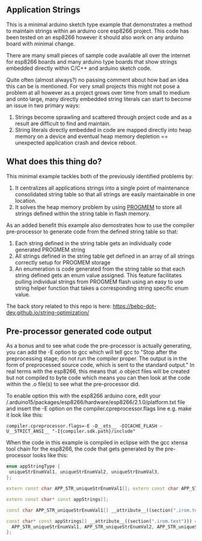 ## Application Strings
This is a minimal arduino sketch type example that demonstrates a method to maintain strings within an arduino core esp8266 project. This code has been tested on an esp8266 however it should also work on any arduino board with minimal change.

There are many small pieces of sample code available all over the internet for esp8266 boards and many arduino type boards that show strings embedded directly within C/C++ and arduino sketch code.

Quite often (almost always?) no passing comment about how bad an idea this can be is mentioned. For very small projects this might not pose a problem at all however as a project grows over time from small to medium and onto large, many directly embedded string literals can start to become an issue in two primary ways:

1. Strings become sprawling and scattered through project code and as a result are difficult to find and maintain.
2. String literals directly embedded in code are mapped directly into heap memory on a device and eventual heap memory depletion == unexpected application crash and device reboot.

## What does this thing do?
This minimal example tackles both of the previously identified problems by:

1. It centralizes all applications strings into a single point of maintenance consolidated string table so that all strings are easily maintainable in one location.
2. It solves the heap memory problem by using [PROGMEM](https://www.arduino.cc/en/Reference/PROGMEM) to store all strings defined within the string table in flash memory.

As an added benefit this example also demostrates how to use the compiler pre-processor to generate code from the defined string table so that:

1. Each string defined in the string table gets an individually code generated PROGMEM string
2. All strings defined in the string table get defined in an array of all strings correctly setup for PROGMEM storage
3. An enumeration is code generated from the string table so that each string defined gets an enum value assigned. This feature facilitates pulling individual strings from PROGMEM flash using an easy to use string helper function that takes a corresponding string specific enum value.

The back story related to this repo is here: https://bebo-dot-dev.github.io/string-optimization/

## Pre-processor generated code output
As a bonus and to see what code the pre-processor is actually generating, you can add the -E option to gcc which will tell gcc to "Stop after the preprocessing stage; do not run the compiler proper. The output is in the form of preprocessed source code, which is sent to the standard output." In real terms with the esp8266, this means that .o object files will be created but not compiled to byte code which means you can then look at the code within the .o file(s) to see what the pre-processor did. 

To enable option this with the esp8266 arduino core, edit your /.arduino15/packages/esp8266/hardware/esp8266/2.1.0/platform.txt file and insert the -E option on the compiler.cpreprocessor.flags line e.g. make it look like this:

`compiler.cpreprocessor.flags=-E -D__ets__ -DICACHE_FLASH -U__STRICT_ANSI__ "-I{compiler.sdk.path}/include"`

When the code in this example is compiled in eclipse with the gcc xtensa tool chain for the esp8266, the code that gets generated by the pre-processor looks like this:

```cpp
enum appStringType {
 uniqueStrEnumVal1, uniqueStrEnumVal2, uniqueStrEnumVal3,
};

extern const char APP_STR_uniqueStrEnumVal1[]; extern const char APP_STR_uniqueStrEnumVal2[]; extern const char APP_STR_uniqueStrEnumVal3[];

extern const char* const appStrings[];

const char APP_STR_uniqueStrEnumVal1[] __attribute__((section(".irom.text"))) = "String1"; const char APP_STR_uniqueStrEnumVal2[] __attribute__((section(".irom.text"))) = "String2"; const char APP_STR_uniqueStrEnumVal3[] __attribute__((section(".irom.text"))) = "String3";

const char* const appStrings[] __attribute__((section(".irom.text"))) = {
  APP_STR_uniqueStrEnumVal1, APP_STR_uniqueStrEnumVal2, APP_STR_uniqueStrEnumVal3,
};
```

